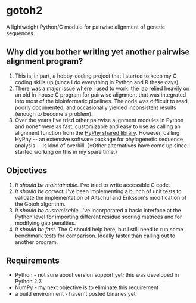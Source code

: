 # gotoh2
A lightweight Python/C module for pairwise alignment of genetic sequences.

## Why did you bother writing yet another pairwise alignment program?
1. This is, in part, a hobby-coding project that I started to keep my C coding skills up (since I do everything in Python and R these days).  
2. There was a major issue where I used to work: the lab relied heavily on an old in-house C program for pairwise alignment that was integrated into most of the bioinformatic pipelines.  The code was difficult to read, poorly documented, and occasionally yielded inconsistent results (enough to become a problem).  
3. Over the years I've tried other pairwise alignment modules in Python and none* were as fast, customizable and easy to use as calling an alignment function from the [HyPhy shared library](https://github.com/veg/hyphy-python).  However, calling HyPhy -- an extensive software package for phylogenetic sequence analysis -- is kind of overkill.  (*Other alternatives have come up since I started working on this in my spare time.)

## Objectives
1. *It should be maintainable.*  I've tried to write accessible C code.
2. *It should be correct.*  I've been implementing a bunch of unit tests to validate the implementation of Altschul and Eriksson's modification of the Gotoh algorithm.
3. *It should be customizable.*  I've incorporated a basic interface at the Python level for importing different residue scoring matrices and for modifying gap penalties.
4. *It should be fast.*  The C should help here, but I still need to run some benchmark tests for comparison.  Ideally faster than calling out to another program.

## Requirements
* Python - not sure about version support yet; this was developed in Python 2.7.
* NumPy - my next objective is to eliminate this requirement
* a build environment - haven't posted binaries yet

